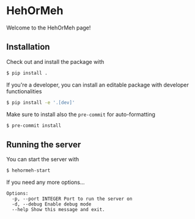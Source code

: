 # HehOrMeh

Welcome to the HehOrMeh page!

## Installation

Check out and install the package with

```bash
$ pip install .
```

If you're a developer, you can install an editable package with developer functionalities

```bash
$ pip install -e '.[dev]'
```

Make sure to install also the `pre-commit` for auto-formatting

```bash
$ pre-commit install
```

## Running the server

You can start the server with

```bash
$ hehormeh-start
```

If you need any more options...

```
Options:
  -p, --port INTEGER Port to run the server on
  -d, --debug Enable debug mode
  --help Show this message and exit.
```
